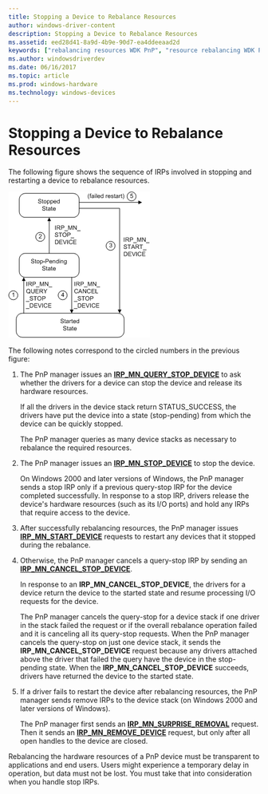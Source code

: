```yaml
---
title: Stopping a Device to Rebalance Resources
author: windows-driver-content
description: Stopping a Device to Rebalance Resources
ms.assetid: eed28d41-8a9d-4b9e-90d7-ea4ddeeaad2d
keywords: ["rebalancing resources WDK PnP", "resource rebalancing WDK PnP", "pausing PnP devices"]
ms.author: windowsdriverdev
ms.date: 06/16/2017
ms.topic: article
ms.prod: windows-hardware
ms.technology: windows-devices
---
```


# Stopping a Device to Rebalance Resources





The following figure shows the sequence of IRPs involved in stopping and restarting a device to rebalance resources.

![diagram illustrating stopping a device to rebalance resources](images/stop-irps.png)

The following notes correspond to the circled numbers in the previous figure:

1.  The PnP manager issues an [**IRP\_MN\_QUERY\_STOP\_DEVICE**](https://msdn.microsoft.com/library/windows/hardware/ff551725) to ask whether the drivers for a device can stop the device and release its hardware resources.

    If all the drivers in the device stack return STATUS\_SUCCESS, the drivers have put the device into a state (stop-pending) from which the device can be quickly stopped.

    The PnP manager queries as many device stacks as necessary to rebalance the required resources.

2.  The PnP manager issues an [**IRP\_MN\_STOP\_DEVICE**](https://msdn.microsoft.com/library/windows/hardware/ff551755) to stop the device.

    On Windows 2000 and later versions of Windows, the PnP manager sends a stop IRP only if a previous query-stop IRP for the device completed successfully. In response to a stop IRP, drivers release the device's hardware resources (such as its I/O ports) and hold any IRPs that require access to the device.

3.  After successfully rebalancing resources, the PnP manager issues [**IRP\_MN\_START\_DEVICE**](https://msdn.microsoft.com/library/windows/hardware/ff551749) requests to restart any devices that it stopped during the rebalance.

4.  Otherwise, the PnP manager cancels a query-stop IRP by sending an [**IRP\_MN\_CANCEL\_STOP\_DEVICE**](https://msdn.microsoft.com/library/windows/hardware/ff550826).

    In response to an **IRP\_MN\_CANCEL\_STOP\_DEVICE**, the drivers for a device return the device to the started state and resume processing I/O requests for the device.

    The PnP manager cancels the query-stop for a device stack if one driver in the stack failed the request or if the overall rebalance operation failed and it is canceling all its query-stop requests. When the PnP manager cancels the query-stop on just one device stack, it sends the **IRP\_MN\_CANCEL\_STOP\_DEVICE** request because any drivers attached above the driver that failed the query have the device in the stop-pending state. When the **IRP\_MN\_CANCEL\_STOP\_DEVICE** succeeds, drivers have returned the device to the started state.

5.  If a driver fails to restart the device after rebalancing resources, the PnP manager sends remove IRPs to the device stack (on Windows 2000 and later versions of Windows).

    The PnP manager first sends an [**IRP\_MN\_SURPRISE\_REMOVAL**](https://msdn.microsoft.com/library/windows/hardware/ff551760) request. Then it sends an [**IRP\_MN\_REMOVE\_DEVICE**](https://msdn.microsoft.com/library/windows/hardware/ff551738) request, but only after all open handles to the device are closed.

Rebalancing the hardware resources of a PnP device must be transparent to applications and end users. Users might experience a temporary delay in operation, but data must not be lost. You must take that into consideration when you handle stop IRPs.

 

 




